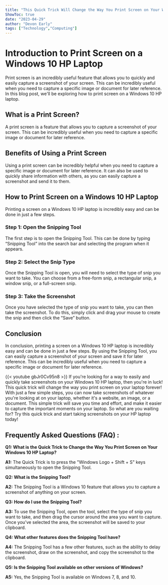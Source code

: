 ```yaml
---
title: "This Quick Trick Will Change the Way You Print Screen on Your Windows 10 HP Laptop!"
ShowToc: true 
date: "2023-04-29"
author: "Devon Early" 
tags: ["Technology","Computing"]
---
```

# Introduction to Print Screen on a Windows 10 HP Laptop
Print screen is an incredibly useful feature that allows you to quickly and easily capture a screenshot of your screen. This can be incredibly useful when you need to capture a specific image or document for later reference. In this blog post, we'll be exploring how to print screen on a Windows 10 HP laptop. 

## What is a Print Screen? 
A print screen is a feature that allows you to capture a screenshot of your screen. This can be incredibly useful when you need to capture a specific image or document for later reference. 

## Benefits of Using a Print Screen 
Using a print screen can be incredibly helpful when you need to capture a specific image or document for later reference. It can also be used to quickly share information with others, as you can easily capture a screenshot and send it to them. 

## How to Print Screen on a Windows 10 HP Laptop 
Printing a screen on a Windows 10 HP laptop is incredibly easy and can be done in just a few steps. 

### Step 1: Open the Snipping Tool 
The first step is to open the Snipping Tool. This can be done by typing “Snipping Tool” into the search bar and selecting the program when it appears. 

### Step 2: Select the Snip Type 
Once the Snipping Tool is open, you will need to select the type of snip you want to take. You can choose from a free-form snip, a rectangular snip, a window snip, or a full-screen snip. 

### Step 3: Take the Screenshot 
Once you have selected the type of snip you want to take, you can then take the screenshot. To do this, simply click and drag your mouse to create the snip and then click the “Save” button. 

## Conclusion 
In conclusion, printing a screen on a Windows 10 HP laptop is incredibly easy and can be done in just a few steps. By using the Snipping Tool, you can easily capture a screenshot of your screen and save it for later reference. This can be incredibly useful when you need to capture a specific image or document for later reference.

{{< youtube gbJr0Cv95n8 >}} 
If you're looking for a way to easily and quickly take screenshots on your Windows 10 HP laptop, then you're in luck! This quick trick will change the way you print screen on your laptop forever! With just a few simple steps, you can now take screenshots of whatever you're looking at on your laptop, whether it's a website, an image, or a document. This simple trick will save you time and effort, and make it easier to capture the important moments on your laptop. So what are you waiting for? Try this quick trick and start taking screenshots on your HP laptop today!

## Frequently Asked Questions (FAQ) :
**Q1: What is the Quick Trick to Change the Way You Print Screen on Your Windows 10 HP Laptop?**

**A1:** The Quick Trick is to press the "Windows Logo + Shift + S" keys simultaneously to open the Snipping Tool.

**Q2: What is the Snipping Tool?**

**A2:** The Snipping Tool is a Windows 10 feature that allows you to capture a screenshot of anything on your screen.

**Q3: How do I use the Snipping Tool?**

**A3:** To use the Snipping Tool, open the tool, select the type of snip you want to take, and then drag the cursor around the area you want to capture. Once you’ve selected the area, the screenshot will be saved to your clipboard.

**Q4: What other features does the Snipping Tool have?**

**A4:** The Snipping Tool has a few other features, such as the ability to delay the screenshot, draw on the screenshot, and copy the screenshot to the clipboard.

**Q5: Is the Snipping Tool available on other versions of Windows?**

**A5:** Yes, the Snipping Tool is available on Windows 7, 8, and 10.




